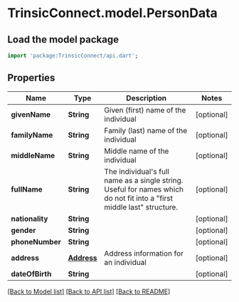 # TrinsicConnect.model.PersonData

## Load the model package
```dart
import 'package:TrinsicConnect/api.dart';
```

## Properties
Name | Type | Description | Notes
------------ | ------------- | ------------- | -------------
**givenName** | **String** | Given (first) name of the individual | [optional] 
**familyName** | **String** | Family (last) name of the individual | [optional] 
**middleName** | **String** | Middle name of the individual | [optional] 
**fullName** | **String** | The individual's full name as a single string.                Useful for names which do not fit into a \"first middle last\" structure. | [optional] 
**nationality** | **String** |  | [optional] 
**gender** | **String** |  | [optional] 
**phoneNumber** | **String** |  | [optional] 
**address** | [**Address**](Address.md) | Address information for an individual | [optional] 
**dateOfBirth** | **String** |  | [optional] 

[[Back to Model list]](../README.md#documentation-for-models) [[Back to API list]](../README.md#documentation-for-api-endpoints) [[Back to README]](../README.md)


